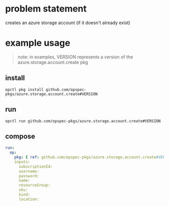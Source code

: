 # problem statement
creates an azure storage account (if it doesn't already exist)

# example usage

> note: in examples, VERSION represents a version of the azure.storage.account.create pkg

## install

```shell
opctl pkg install github.com/opspec-pkgs/azure.storage.account.create#VERSION
```

## run

```
opctl run github.com/opspec-pkgs/azure.storage.account.create#VERSION
```

## compose

```yaml
run:
  op:
    pkg: { ref: github.com/opspec-pkgs/azure.storage.account.create#VERSION }
    inputs:
      subscriptionId:
      username:
      password:
      name:
      resourceGroup:
      sku:
      kind:
      location:
```
